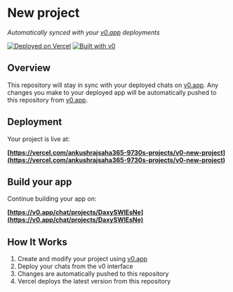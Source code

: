 # New project

*Automatically synced with your [v0.app](https://v0.app) deployments*

[![Deployed on Vercel](https://img.shields.io/badge/Deployed%20on-Vercel-black?style=for-the-badge&logo=vercel)](https://vercel.com/ankushrajsaha365-9730s-projects/v0-new-project)
[![Built with v0](https://img.shields.io/badge/Built%20with-v0.app-black?style=for-the-badge)](https://v0.app/chat/projects/DaxySWlEsNe)

## Overview

This repository will stay in sync with your deployed chats on [v0.app](https://v0.app).
Any changes you make to your deployed app will be automatically pushed to this repository from [v0.app](https://v0.app).

## Deployment

Your project is live at:

**[https://vercel.com/ankushrajsaha365-9730s-projects/v0-new-project](https://vercel.com/ankushrajsaha365-9730s-projects/v0-new-project)**

## Build your app

Continue building your app on:

**[https://v0.app/chat/projects/DaxySWlEsNe](https://v0.app/chat/projects/DaxySWlEsNe)**

## How It Works

1. Create and modify your project using [v0.app](https://v0.app)
2. Deploy your chats from the v0 interface
3. Changes are automatically pushed to this repository
4. Vercel deploys the latest version from this repository
